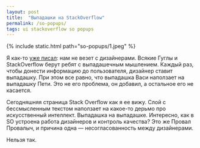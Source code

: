 ```yaml
---
layout: post
title:  "Выпадашки на StackOverflow"
permalink: /so-popups/
tags: ui stackoverflow so popups
---
```


{% include static.html path="so-popups/1.jpeg" %}

Я как-то [уже писал](/cookie-popups/): нам не везет с дизайнерами. Всякие Гуглы
и StackOverflow берут ребят с выпадашечным мышлением. Каждый раз, чтобы донести
информацию до пользователя, дизайнер ставит выпадашку. При этом все равно, что
выпадашка Васи наползает на выпадашку Пети. Это не его проблема, он добавил, а
остальное его не касается.

Сегодняшняя страница Stack Overflow как я ее вижу. Слой с бессмысленным текстом
наползает на какое-то дерьмо про искусственный интеллект. Выпадашка на
выпадашке. Интересно, как в SO устроена работа дизайнеров и контроль качества?
Это же Провал Провалыч, и причина одна — несогласованность между дизайнерами.

Нельзя так.
